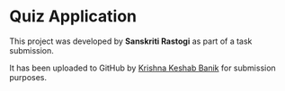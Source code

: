 # Quiz Application

This project was developed by **Sanskriti Rastogi** as part of a task submission.

It has been uploaded to GitHub by [Krishna Keshab Banik](https://github.com/krishnakeshab-banik) for submission purposes.
